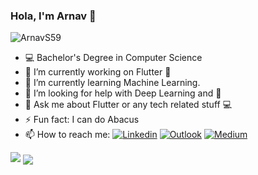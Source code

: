 ### Hola, I'm Arnav 👋
<p align="left"> <img src="https://komarev.com/ghpvc/?username=ArnavS59&label=Views&color=blue&style=plastic" alt="ArnavS59" /> </p>


- 💻 Bachelor's Degree in Computer Science
- 🔭 I’m currently working on Flutter 🎯
- 🌱 I’m currently learning Machine Learning.
- 🤔 I’m looking for help with Deep Learning and 🧻
- 💬 Ask me about Flutter or any tech related stuff 💻 
- ⚡ Fun fact: I can do Abacus
- 📫 How to reach me: 
[![Linkedin](https://img.shields.io/badge/-LinkedIn-blue?style=flat&logo=Linkedin&logoColor=white)](https://www.linkedin.com/in/arnav-/)
[![Outlook](https://img.shields.io/badge/-Outlook-0078D4?style=flat&logo=Microsoft-Outlook&logoColor=white)](mailto:arsingh@jacobs-university.de)
[![Medium](https://img.shields.io/badge/-Medium-%2312100E.svg?&style=flat&logo=medium&logoColor=white)](https://medium.com/@arnavbhaiya)

[Medium]: https://medium.com/@arnavbhaiya
<img src="https://github-readme-stats.vercel.app/api?username=ArnavS59&&show_icons=true&title_color=ffffff&icon_color=bb2acf&text_color=daf7dc&bg_color=151515">
<a href="https://github.com/iampawan">
  <img align="center" src="https://github-readme-stats.vercel.app/api/top-langs/?username=iampawan&theme=dark&hide_langs_below=1" />
</a>

<!--🏡 [Website][Website] **|** 
🐦 [Twitter][Twitter] **|** 
📷 [Instagram][Instagram] **|** 
👔 [Linkedin][Linkedin] **|** 
📝 [Medium][Medium]--!>

<!--[Website]: https://arnavs59.github.io/
[Twitter]: https://twitter.com/not_arnav_
[Linkedin]: https://www.linkedin.com/in/arnav-/





